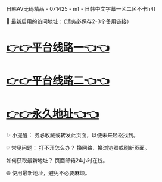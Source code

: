 日韩AV无码精品 - 071425 - mf - 日韩中文字幕一区二区不卡h4t

🌟 最新启用的访问地址：（请务必保存2-3个备用链接）

# [👉👉平台线路一👈👈](https://za52.run)
# [👉👉平台线路二👈👈](https://za53.run)
# [👉👉永久地址👈👈](https://za51.run)

✨ 小提醒：
务必收藏或转发此页面，以便未来轻松找到。

💡 常见问题：
打不开怎么办？
换网络、换浏览器或刷新页面。

如何获取最新地址？
页面邮箱24小时在线。

🌐 使用最新地址，避免不必要麻烦。
